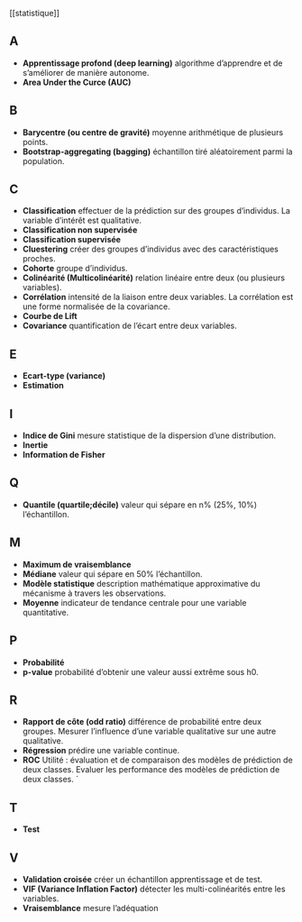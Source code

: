 [[statistique]]
## A

* __Apprentissage profond (deep learning)__ algorithme d’apprendre et de s’améliorer de manière autonome.
* __Area Under the Curce (AUC)__
## B

* __Barycentre (ou centre de gravité)__ moyenne arithmétique de plusieurs points.
* __Bootstrap-aggregating (bagging)__ échantillon tiré aléatoirement parmi la population.
## C

* __Classification__ effectuer de la prédiction sur des groupes d’individus. La variable d’intérêt est qualitative.
* __Classification non supervisée__
* __Classification supervisée__
* __Cluestering__ créer des groupes d’individus avec des caractéristiques proches.
* __Cohorte__ groupe d’individus.
* __Colinéarité (Multicolinéarité)__ relation linéaire entre deux (ou plusieurs variables).
* __Corrélation__ intensité de la liaison entre deux variables. La corrélation est une forme normalisée de la covariance.
* __Courbe de Lift__
* __Covariance__ quantification de l’écart entre deux variables.
## E

* __Ecart-type (variance)__
* __Estimation__ 
## I

* __Indice de Gini__ mesure statistique de la dispersion d’une distribution.
* __Inertie__
* __Information de Fisher__
## Q

* __Quantile (quartile;décile)__ valeur qui sépare en n% (25%, 10%) l’échantillon.
## M

* __Maximum de vraisemblance__
* __Médiane__ valeur qui sépare en 50% l’échantillon.
* __Modèle statistique__ description mathématique approximative du mécanisme à travers les observations.
* __Moyenne__ indicateur de tendance centrale pour une variable quantitative.
## P

* __Probabilité__
* __p-value__ probabilité d’obtenir une valeur aussi extrême sous h0.
## R

* __Rapport de côte (odd ratio)__ différence de probabilité entre deux groupes. Mesurer l’influence d’une variable qualitative sur une autre qualitative.
* __Régression__ prédire une variable continue.
* __ROC__ Utilité : évaluation et de comparaison des modèles de prédiction de deux classes. Evaluer les performance des modèles de prédiction de deux classes. ´
## T

* __Test__
## V

* __Validation croisée__ créer un échantillon apprentissage et de test.
* __VIF (Variance Inflation Factor)__ détecter les multi-colinéarités entre les variables.
* __Vraisemblance__ mesure l’adéquation
